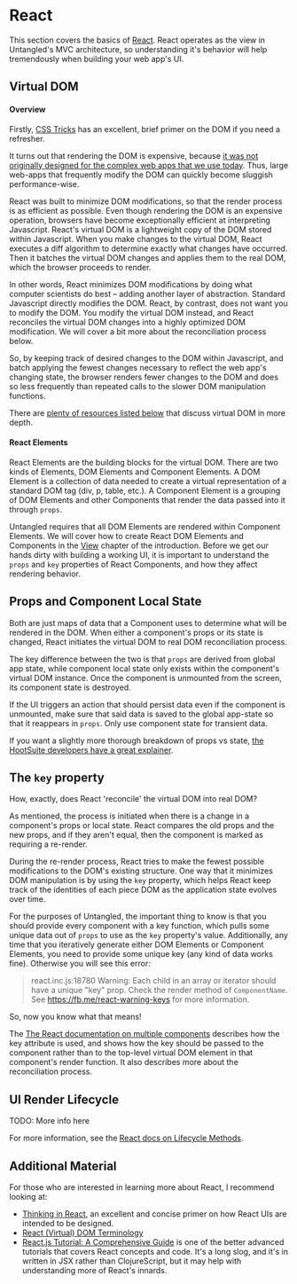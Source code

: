# React

This section covers the basics of [React](https://facebook.github.io/react/index.html). React operates as the
view in Untangled's MVC architecture, so understanding it's behavior will help tremendously when building your web app's
UI.

## Virtual DOM

#### Overview

Firstly, [CSS Tricks](https://css-tricks.com/dom/) has an excellent, brief primer on the DOM if you need a refresher.

It turns out that rendering the DOM is expensive, because [it was not originally designed for the complex web
apps that we use today](http://tonyfreed.com/blog/what_is_virtual_dom). Thus, large web-apps that frequently modify the
DOM can quickly become sluggish performance-wise.

React was built to minimize DOM modifications, so that the render process is as efficient as possible. Even though
rendering the DOM is an expensive operation, browsers have become exceptionally efficient at interpreting Javascript.
React's virtual DOM is a lightweight copy of the DOM stored within Javascript. When you make changes to the virtual DOM,
React executes a diff algorithm to determine exactly what changes have occurred. Then it batches the virtual DOM changes
and applies them to the real DOM, which the browser proceeds to render.

In other words, React minimizes DOM modifications by doing what computer scientists do best – adding another layer of
abstraction. Standard Javascript directly modifies the DOM. React, by contrast, does not want you to modify the DOM.
You modify the virtual DOM instead, and React reconciles the virtual DOM changes into a highly optimized DOM modification.
We will cover a bit more about the reconciliation process below.

So, by keeping track of desired changes to the DOM within Javascript, and batch applying the fewest changes necessary to
reflect the web app's changing state, the browser renders fewer changes to the DOM and does so less frequently than
repeated calls to the slower DOM manipulation functions.

There are [plenty of resources listed below](#more) that discuss virtual DOM in more depth.

#### React Elements

React Elements are the building blocks for the virtual DOM. There are two kinds of Elements, DOM Elements and
Component Elements. A DOM Element is a collection of data needed to create a virtual representation of a standard DOM
tag (div, p, table, etc.). A Component Element is a grouping of DOM Elements and other Components that render
the data passed into it through `props`.

Untangled requires that all DOM Elements are rendered within Component Elements. We will cover how to create React
DOM Elements and Components in the [View]() chapter of the introduction. Before we get our hands dirty with building a
working UI, it is important to understand the `props` and `key` properties of React Components, and how they affect
rendering behavior.

## Props and Component Local State

Both are just maps of data that a Component uses to determine what will be rendered in the DOM. When either a component's
props or its state is changed, React initiates the virtual DOM to real DOM reconciliation process.

The key difference between the two is that `props` are derived from global app state, while component local state only
exists within the component's virtual DOM instance. Once the component is unmounted from the screen, its component state
is destroyed.

If the UI triggers an action that should persist data even if the component is unmounted, make sure that said data is
saved to the global app-state so that it reappears in `props`. Only use component state for transient data.

If you want a slightly more thorough breakdown of props vs state, [the HootSuite developers have a great explainer](https://github.com/uberVU/react-guide/blob/master/props-vs-state.md).

## The `key` property

How, exactly, does React 'reconcile' the virtual DOM into real DOM?

As mentioned, the process is initiated when there is a change in a component's props or local state. React compares the
old props and the new props, and if they aren't equal, then the component is marked as requiring a re-render.

During the re-render process, React tries to make the fewest possible modifications to the DOM's existing structure. One
way that it minimizes DOM manipulation is by using the `key` property, which helps React keep track of the identities
of each piece DOM as the application state evolves over time.

For the purposes of Untangled, the important thing to know is that you should provide every component with a key function,
which pulls some unique data out of `props` to use as the `key` property's value. Additionally, any time that you iteratively
generate either DOM Elements or Component Elements, you need to provide some unique key (any kind of data works fine).
Otherwise you will see this error:

> react.inc.js:18780 Warning: Each child in an array or iterator should have a unique "key" prop. Check the render method
of `ComponentName`. See https://fb.me/react-warning-keys for more information.

So, now you know what that means!

The [The React documentation on multiple components](https://facebook.github.io/react/docs/multiple-components.html#children)
describes how the key attribute is used, and shows how the key should be passed to the component rather than to the
top-level virtual DOM element in that component's render function. It also describes more about the reconciliation process.

## UI Render Lifecycle

TODO: More info here

For more information, see the [React docs on Lifecycle Methods](https://facebook.github.io/react/docs/component-specs.html#lifecycle-methods).

## <a name="more"></a>Additional Material

For those who are interested in learning more about React, I recommend looking at:

- [Thinking in React](https://facebook.github.io/react/docs/thinking-in-react.html), an excellent and concise primer on
how React UIs are intended to be designed.
- [React (Virtual) DOM Terminology](https://facebook.github.io/react/docs/glossary.html)
- [React.js Tutorial: A Comprehensive Guide](http://tylermcginnis.com/reactjs-tutorial-a-comprehensive-guide-to-building-apps-with-react/)
is one of the better advanced tutorials that covers React concepts and code. It's a long slog, and it's in written in
JSX rather than ClojureScript, but it may help with understanding more of React's innards.